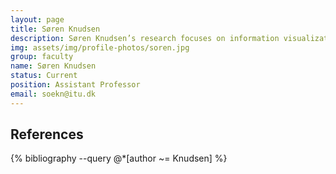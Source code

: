 ```yaml
---
layout: page
title: Søren Knudsen
description: Søren Knudsen’s research focuses on information visualization and human-computer interaction. He is interested in supporting people in understanding, making sense of, and discussing data in face-to-face and online contexts, for example supported by large or multiple displays and social media.
img: assets/img/profile-photos/soren.jpg
group: faculty
name: Søren Knudsen
status: Current
position: Assistant Professor
email: soekn@itu.dk
---
```


References
----------
<div class="publications">
  {% bibliography --query @*[author ~= Knudsen] %}
</div>
